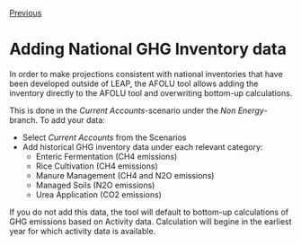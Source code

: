 [Previous](NationalActivityData.md)
# Adding National GHG Inventory data

In order to make projections consistent with national inventories that have been developed outside of LEAP, the AFOLU tool allows adding the inventory directly to the AFOLU tool and overwriting bottom-up calculations. 

This is done in the *Current Accounts*-scenario under the *Non Energy*-branch. To add your data:
- Select *Current Accounts* from the Scenarios
- Add historical GHG inventory data under each relevant category:
  - Enteric Fermentation (CH4 emissions)
  - Rice Cultivation (CH4 emissions)
  - Manure Management (CH4 and N2O emissions)
  - Managed Soils (N2O emissions)
  - Urea Application (CO2 emissions)

If you do not add this data, the tool will default to bottom-up calculations of GHG emissions based on Activity data. Calculation will begine in the earliest year for which activity data is available. 
